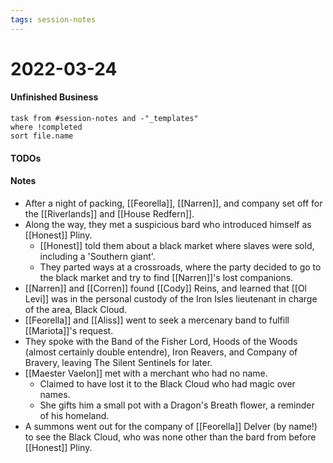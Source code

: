 ```yaml
---
tags: session-notes
---
```


# 2022-03-24

#### Unfinished Business
```dataview
task from #session-notes and -"_templates"
where !completed
sort file.name
```

#### TODOs

#### Notes

- After a night of packing, [[Feorella]], [[Narren]], and company set off for the [[Riverlands]] and [[House Redfern]]. 
- Along the way, they met a suspicious bard who introduced himself as [[Honest]] Pliny. 
	- [[Honest]] told them about a black market where slaves were sold, including a 'Southern giant'. 
	- They parted ways at a crossroads, where the party decided to go to the black market and try to find [[Narren]]'s lost companions. 
- [[Narren]] and [[Corren]] found [[Cody]] Reins, and learned that [[Ol Levi]] was in the personal custody of the Iron Isles lieutenant in charge of the area, Black Cloud. 
- [[Feorella]] and [[Aliss]] went to seek a mercenary band to fulfill [[Mariota]]'s request. 
- They spoke with the Band of the Fisher Lord, Hoods of the Woods (almost certainly double entendre), Iron Reavers, and Company of Bravery, leaving The Silent Sentinels for later. 
- [[Maester Vaelon]] met with a merchant who had no name. 
	- Claimed to have lost it to the Black Cloud who had magic over names. 
	- She gifts him a small pot with a Dragon's Breath flower, a reminder of his homeland. 
- A summons went out for the company of [[Feorella]] Delver (by name!) to see the Black Cloud, who was none other than the bard from before [[Honest]] Pliny.